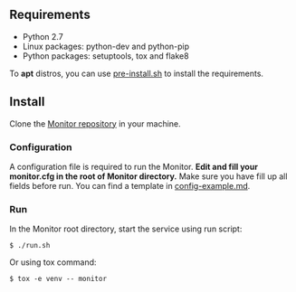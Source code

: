## Requirements
* Python 2.7
* Linux packages: python-dev and python-pip
* Python packages: setuptools, tox and flake8

To **apt** distros, you can use [pre-install.sh](https://github.com/bigsea-ufcg/bigsea-monitor/tree/master/tools/pre-install.sh) to install the requirements.

## Install
Clone the [Monitor repository](https://github.com/bigsea-ufcg/bigsea-monitor.git) in your machine.

### Configuration
A configuration file is required to run the Monitor. **Edit and fill your monitor.cfg in the root of Monitor directory.** Make sure you have fill up all fields before run.
You can find a template in [config-example.md](https://github.com/bigsea-ufcg/bigsea-monitor/tree/master/docs/config-example.md). 

### Run
In the Monitor root directory, start the service using run script:
```
$ ./run.sh
```

Or using tox command:
```
$ tox -e venv -- monitor
```
